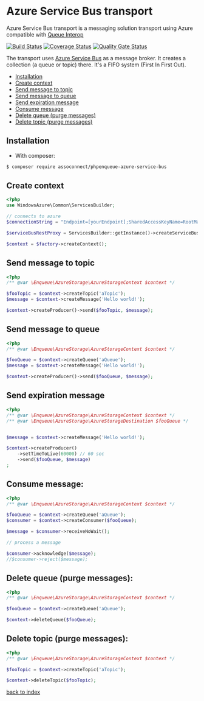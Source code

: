 # Azure Service Bus transport
Azure Service Bus transport is a messaging solution transport using Azure compatible with [Queue Interop](https://github.com/queue-interop/queue-interop)

[![Build Status](https://travis-ci.org/assoconnect/phpenqueue-azure-service-bus.svg?branch=master)](https://travis-ci.org/assoconnect/phpenqueue-azure-service-bus)
[![Coverage Status](https://coveralls.io/repos/github/assoconnect/phpenqueue-azure-service-bus/badge.svg?branch=master)](https://coveralls.io/github/assoconnect/phpenqueue-azure-service-bus?branch=master)
[![Quality Gate Status](https://sonarcloud.io/api/project_badges/measure?project=assoconnect_phpenqueue-azure-service-bus&metric=alert_status)](https://sonarcloud.io/dashboard?id=assoconnect_phpenqueue-azure-service-bus)

The transport uses [Azure Service Bus](https://docs.microsoft.com/fr-fr/azure/service-bus-messaging/service-bus-php-how-to-use-queues) as a message broker.
It creates a collection (a queue or topic) there. It's a FIFO system (First In First Out).
 
* [Installation](#installation)
* [Create context](#create-context)
* [Send message to topic](#send-message-to-topic)
* [Send message to queue](#send-message-to-queue)
* [Send expiration message](#send-expiration-message)
* [Consume message](#consume-message)
* [Delete queue (purge messages)](#delete-queue-purge-messages)
* [Delete topic (purge messages)](#delete-topic-purge-messages)

## Installation

* With composer:

```bash
$ composer require assoconnect/phpenqueue-azure-service-bus
```

## Create context

```php
<?php
use WindowsAzure\Common\ServicesBuilder;

// connects to azure
$connectionString = "Endpoint=[yourEndpoint];SharedAccessKeyName=RootManageSharedAccessKey;SharedAccessKey=[Primary Key]";

$serviceBusRestProxy = ServicesBuilder::getInstance()->createServiceBusService($connectionString);

$context = $factory->createContext();

```

## Send message to topic

```php
<?php
/** @var \Enqueue\AzureStorage\AzureStorageContext $context */

$fooTopic = $context->createTopic('aTopic');
$message = $context->createMessage('Hello world!');

$context->createProducer()->send($fooTopic, $message);
```

## Send message to queue 

```php
<?php
/** @var \Enqueue\AzureStorage\AzureStorageContext $context */

$fooQueue = $context->createQueue('aQueue');
$message = $context->createMessage('Hello world!');

$context->createProducer()->send($fooQueue, $message);
```

## Send expiration message

```php
<?php
/** @var \Enqueue\AzureStorage\AzureStorageContext $context */
/** @var \Enqueue\AzureStorage\AzureStorageDestination $fooQueue */


$message = $context->createMessage('Hello world!');

$context->createProducer()
    ->setTimeToLive(60000) // 60 sec
    ->send($fooQueue, $message)
;
```

## Consume message:

```php
<?php
/** @var \Enqueue\AzureStorage\AzureStorageContext $context */

$fooQueue = $context->createQueue('aQueue');
$consumer = $context->createConsumer($fooQueue);

$message = $consumer->receiveNoWait();

// process a message

$consumer->acknowledge($message);
//$consumer->reject($message);
```

## Delete queue (purge messages):

```php
<?php
/** @var \Enqueue\AzureStorage\AzureStorageContext $context */

$fooQueue = $context->createQueue('aQueue');

$context->deleteQueue($fooQueue);
```

## Delete topic (purge messages):

```php
<?php
/** @var \Enqueue\AzureStorage\AzureStorageContext $context */

$fooTopic = $context->createTopic('aTopic');

$context->deleteTopic($fooTopic);
```

[back to index](../index.md)
